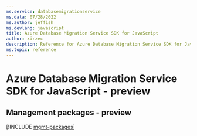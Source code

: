 ```yaml
---
ms.service: databasemigrationservice
ms.data: 07/28/2022
ms.author: jeffish
ms.devlang: javascript
title: Azure Database Migration Service SDK for JavaScript
author: xirzec
description: Reference for Azure Database Migration Service SDK for JavaScript
ms.topic: reference
---
```

# Azure Database Migration Service SDK for JavaScript - preview

## Management packages - preview
[!INCLUDE [mgmt-packages](database-migration-service-mgmt-index.md)]
